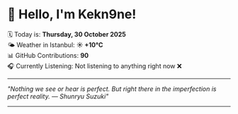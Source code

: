 # 👋 Hello, I'm Kekn9ne!

🗓️ Today is: **Thursday, 30 October 2025**  
🌤️ Weather in Istanbul: **☀️   +10°C**  
📊 GitHub Contributions: **90**  
🎧 Currently Listening: Not listening to anything right now ❌

---

_"Nothing we see or hear is perfect. But right there in the imperfection is perfect reality. — *Shunryu Suzuki*"_

---
